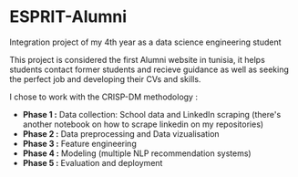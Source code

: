 # ESPRIT-Alumni
Integration project of my 4th year as a data science engineering student

This project is considered the first Alumni website in tunisia, it helps students contact former students and recieve guidance as well as seeking the perfect job and developing their CVs and skills.

I chose to work with the CRISP-DM methodology :
* **Phase 1 :** Data collection: School data and LinkedIn scraping (there's another notebook on how to scrape linkedin on my repositories)
* **Phase 2 :** Data preprocessing and Data vizualisation
* **Phase 3 :** Feature engineering
* **Phase 4 :** Modeling (multiple NLP recommendation systems)
* **Phase 5 :** Evaluation and deployment
